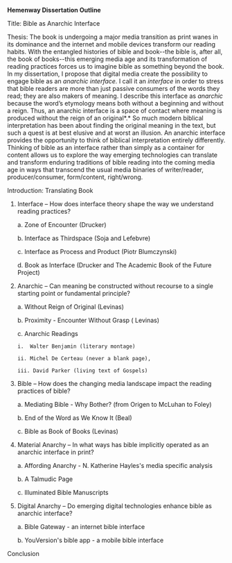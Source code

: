 **Hemenway Dissertation Outline**

Title: Bible as Anarchic Interface

Thesis: The book is undergoing a major media transition as print wanes
in its dominance and the internet and mobile devices transform our
reading habits. With the entangled histories of bible and book--the
bible is, after all, the book of books--this emerging media age and its
transformation of reading practices forces us to imagine bible as
something beyond the book. In my dissertation, I propose that digital
media create the possibility to engage bible as an *anarchic interface.*
I call it an *interface* in order to stress that bible readers are more
than just passive consumers of the words they read; they are also makers
of meaning. I describe this interface as *anarchic* because the word’s
etymology means both without a beginning and without a reign. Thus, an
anarchic interface is a space of contact where meaning is produced
without the reign of an original*.* So much modern biblical
interpretation has been about finding the original meaning in the text,
but such a quest is at best elusive and at worst an illusion. An
anarchic interface provides the opportunity to think of biblical
interpretation entirely differently. Thinking of bible as an interface
rather than simply as a container for content allows us to explore the
way emerging technologies can translate and transform enduring
traditions of bible reading into the coming media age in ways that
transcend the usual media binaries of writer/reader, producer/consumer,
form/content, right/wrong.

Introduction: Translating Book

1.  Interface – How does interface theory shape the way we understand
    reading practices?

    a.  Zone of Encounter (Drucker)

    b.  Interface as Thirdspace (Soja and Lefebvre)

    c.  Interface as Process and Product (Piotr Blumczynski)

    d.  Book as Interface (Drucker and The Academic Book of the
        Future Project)

2.  Anarchic – Can meaning be constructed without recourse to a single
    starting point or fundamental principle?

    a.  Without Reign of Original (Levinas)

    b.  Proximity - Encounter Without Grasp ( Levinas)

    c.  Anarchic Readings

        i.  Walter Benjamin (literary montage)

        ii. Michel De Certeau (never a blank page),

        iii. David Parker (living text of Gospels)

3.  Bible – How does the changing media landscape impact the reading
    practices of bible?

    a.  Mediating Bible - Why Bother? (from Origen to McLuhan to Foley)

    b.  End of the Word as We Know It (Beal)

    c.  Bible as Book of Books (Levinas)

4.  Material Anarchy – In what ways has bible implicitly operated as an
    anarchic interface in print?

    a.  Affording Anarchy - N. Katherine Hayles's media specific
        analysis

    b.  A Talmudic Page

    c.  Illuminated Bible Manuscripts

5.  Digital Anarchy – Do emerging digital technologies enhance bible as
    anarchic interface?

    a.  Bible Gateway - an internet bible interface

    b.  YouVersion's bible app - a mobile bible interface

Conclusion
